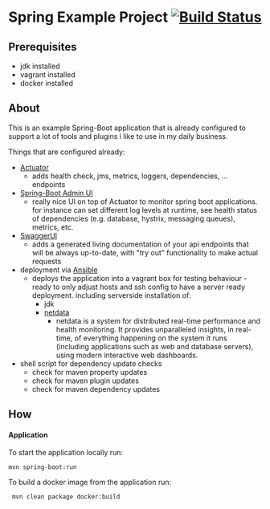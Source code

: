 Spring Example Project [![Build Status](https://travis-ci.org/christian-draeger/spring-boot-ready.svg?branch=master)](https://travis-ci.org/christian-draeger/spring-boot-ready)
====

Prerequisites
----
* jdk installed
* vagrant installed
* docker installed

About
----
This is an example Spring-Boot application that is already configured 
to support a lot of tools and plugins i like to use in my daily business.

Things that are configured already:
* [Actuator](https://docs.spring.io/spring-boot/docs/current/reference/htmlsingle/#production-ready)
	* adds health check, jms, metrics, loggers, dependencies, ... endpoints
* [Spring-Boot Admin UI](https://github.com/codecentric/spring-boot-admin/blob/master/README.md)
	* really nice UI on top of Actuator to monitor spring boot applications. for instance can set different log 
	levels at runtime, see health status of dependencies (e.g. database, hystrix, messaging queues), metrics, etc.
* [SwaggerUI](https://swagger.io/swagger-ui/)
	* adds a generated living documentation of your api endpoints that will be always up-to-date, 
	with "try out" functionality to make actual requests 
* deployment via [Ansible](https://www.ansible.com/)
	* deploys the application into a vagrant box for testing behaviour - ready to only adjust hosts and ssh config to 
	have a server ready deployment. including serverside installation of:
		* jdk
		* [netdata](https://github.com/firehol/netdata/blob/master/README.md)
			* netdata is a system for distributed real-time performance and health monitoring. 
			It provides unparalleled insights, in real-time, of everything happening on the system 
			it runs (including applications such as web and database servers), 
			using modern interactive web dashboards.
* shell script for dependency update checks
	* check for maven property updates
	* check for maven plugin updates
	* check for maven dependency updates
	
How
----

#### Application

To start the application locally run:

	mvn spring-boot:run
	 
To build a docker image from the application run:

	 mvn clean package docker:build
	 


